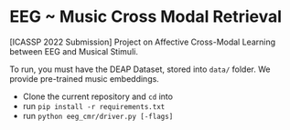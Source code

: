 # EEG ~ Music Cross Modal Retrieval
[ICASSP 2022 Submission] Project on Affective Cross-Modal Learning between EEG and Musical Stimuli.

To run, you must have the DEAP Dataset, stored into `data/` folder. We provide pre-trained music embeddings.

* Clone the current repository and `cd` into
* run `pip install -r requirements.txt`
* run `python eeg_cmr/driver.py [-flags]`
